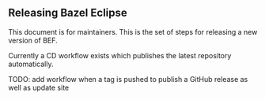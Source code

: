 ## Releasing Bazel Eclipse

This document is for maintainers.
This is the set of steps for releasing a new version of BEF.

Currently a CD workflow exists which publishes the latest repository automatically.

TODO: add workflow when a tag is pushed to publish a GitHub release as well as update site
